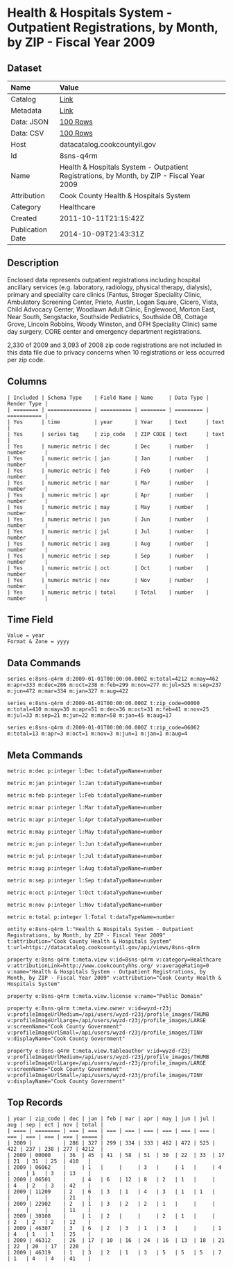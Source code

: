# Health & Hospitals System - Outpatient Registrations, by Month, by ZIP - Fiscal Year 2009

## Dataset

| Name | Value |
| :--- | :---- |
| Catalog | [Link](https://catalog.data.gov/dataset/health-hospitals-system-outpatient-registrations-by-month-by-zip-fiscal-year-2009-60399) |
| Metadata | [Link](https://datacatalog.cookcountyil.gov/api/views/8sns-q4rm) |
| Data: JSON | [100 Rows](https://datacatalog.cookcountyil.gov/api/views/8sns-q4rm/rows.json?max_rows=100) |
| Data: CSV | [100 Rows](https://datacatalog.cookcountyil.gov/api/views/8sns-q4rm/rows.csv?max_rows=100) |
| Host | datacatalog.cookcountyil.gov |
| Id | 8sns-q4rm |
| Name | Health & Hospitals System - Outpatient Registrations, by Month, by ZIP - Fiscal Year 2009 |
| Attribution | Cook County Health & Hospitals System |
| Category | Healthcare |
| Created | 2011-10-11T21:15:42Z |
| Publication Date | 2014-10-09T21:43:31Z |

## Description

Enclosed data represents outpatient registrations including hospital ancillary services (e.g. laboratory, radiology, physical therapy, dialysis), primary and speciality care clinics (Fantus, Stroger Speciality Clinic, Ambulatory Screening Center, Prieto, Austin, Logan Square, Cicero, Vista, Child Advocacy Center, Woodlawn Adult Clinic, Englewood, Morton East, Near South, Sengstacke, Southside Pediatrics, Southside OB, Cottage Grove, Lincoln Robbins, Woody Winston, and OFH Speciality Clinic) same day surgery, CORE center and emergency department registrations.

2,330 of 2009 and 3,093 of 2008 zip code registrations are not included in this data file due to privacy concerns when 10 registrations or less occurred per zip code.

## Columns

```ls
| Included | Schema Type    | Field Name | Name     | Data Type | Render Type |
| ======== | ============== | ========== | ======== | ========= | =========== |
| Yes      | time           | year       | Year     | text      | text        |
| Yes      | series tag     | zip_code   | ZIP CODE | text      | text        |
| Yes      | numeric metric | dec        | Dec      | number    | number      |
| Yes      | numeric metric | jan        | Jan      | number    | number      |
| Yes      | numeric metric | feb        | Feb      | number    | number      |
| Yes      | numeric metric | mar        | Mar      | number    | number      |
| Yes      | numeric metric | apr        | Apr      | number    | number      |
| Yes      | numeric metric | may        | May      | number    | number      |
| Yes      | numeric metric | jun        | Jun      | number    | number      |
| Yes      | numeric metric | jul        | Jul      | number    | number      |
| Yes      | numeric metric | aug        | Aug      | number    | number      |
| Yes      | numeric metric | sep        | Sep      | number    | number      |
| Yes      | numeric metric | oct        | Oct      | number    | number      |
| Yes      | numeric metric | nov        | Nov      | number    | number      |
| Yes      | numeric metric | total      | Total    | number    | number      |
```

## Time Field

```ls
Value = year
Format & Zone = yyyy
```

## Data Commands

```ls
series e:8sns-q4rm d:2009-01-01T00:00:00.000Z m:total=4212 m:may=462 m:apr=333 m:dec=286 m:oct=238 m:feb=299 m:nov=277 m:jul=525 m:sep=237 m:jun=472 m:mar=334 m:jan=327 m:aug=422

series e:8sns-q4rm d:2009-01-01T00:00:00.000Z t:zip_code=00000 m:total=410 m:may=30 m:apr=51 m:dec=36 m:oct=31 m:feb=41 m:nov=25 m:jul=33 m:sep=21 m:jun=22 m:mar=58 m:jan=45 m:aug=17

series e:8sns-q4rm d:2009-01-01T00:00:00.000Z t:zip_code=06062 m:total=13 m:apr=3 m:oct=1 m:nov=3 m:jun=1 m:jan=1 m:aug=4
```

## Meta Commands

```ls
metric m:dec p:integer l:Dec t:dataTypeName=number

metric m:jan p:integer l:Jan t:dataTypeName=number

metric m:feb p:integer l:Feb t:dataTypeName=number

metric m:mar p:integer l:Mar t:dataTypeName=number

metric m:apr p:integer l:Apr t:dataTypeName=number

metric m:may p:integer l:May t:dataTypeName=number

metric m:jun p:integer l:Jun t:dataTypeName=number

metric m:jul p:integer l:Jul t:dataTypeName=number

metric m:aug p:integer l:Aug t:dataTypeName=number

metric m:sep p:integer l:Sep t:dataTypeName=number

metric m:oct p:integer l:Oct t:dataTypeName=number

metric m:nov p:integer l:Nov t:dataTypeName=number

metric m:total p:integer l:Total t:dataTypeName=number

entity e:8sns-q4rm l:"Health & Hospitals System - Outpatient Registrations, by Month, by ZIP - Fiscal Year 2009" t:attribution="Cook County Health & Hospitals System" t:url=https://datacatalog.cookcountyil.gov/api/views/8sns-q4rm

property e:8sns-q4rm t:meta.view v:id=8sns-q4rm v:category=Healthcare v:attributionLink=http://www.cookcountyhhs.org/ v:averageRating=0 v:name="Health & Hospitals System - Outpatient Registrations, by Month, by ZIP - Fiscal Year 2009" v:attribution="Cook County Health & Hospitals System"

property e:8sns-q4rm t:meta.view.license v:name="Public Domain"

property e:8sns-q4rm t:meta.view.owner v:id=wyzd-r23j v:profileImageUrlMedium=/api/users/wyzd-r23j/profile_images/THUMB v:profileImageUrlLarge=/api/users/wyzd-r23j/profile_images/LARGE v:screenName="Cook County Government" v:profileImageUrlSmall=/api/users/wyzd-r23j/profile_images/TINY v:displayName="Cook County Government"

property e:8sns-q4rm t:meta.view.tableauthor v:id=wyzd-r23j v:profileImageUrlMedium=/api/users/wyzd-r23j/profile_images/THUMB v:profileImageUrlLarge=/api/users/wyzd-r23j/profile_images/LARGE v:screenName="Cook County Government" v:profileImageUrlSmall=/api/users/wyzd-r23j/profile_images/TINY v:displayName="Cook County Government"
```

## Top Records

```ls
| year | zip_code | dec | jan | feb | mar | apr | may | jun | jul | aug | sep | oct | nov | total | 
| ==== | ======== | === | === | === | === | === | === | === | === | === | === | === | === | ===== | 
| 2009 |          | 286 | 327 | 299 | 334 | 333 | 462 | 472 | 525 | 422 | 237 | 238 | 277 | 4212  | 
| 2009 | 00000    | 36  | 45  | 41  | 58  | 51  | 30  | 22  | 33  | 17  | 21  | 31  | 25  | 410   | 
| 2009 | 06062    |     | 1   |     |     | 3   |     | 1   |     | 4   |     | 1   | 3   | 13    | 
| 2009 | 06501    |     | 4   | 6   | 12  | 8   | 2   | 1   |     |     | 4   | 2   | 3   | 42    | 
| 2009 | 11209    | 2   | 6   | 3   | 1   | 4   | 3   | 1   | 1   |     |     |     |     | 21    | 
| 2009 | 22902    | 2   | 1   | 3   | 2   | 2   | 1   |     |     |     |     |     |     | 11    | 
| 2009 | 30108    |     | 1   | 2   |     |     | 2   | 1   |     |     | 2   | 2   | 2   | 12    | 
| 2009 | 46307    | 3   | 6   | 2   | 3   | 1   | 3   |     |     | 1   | 4   | 1   | 1   | 25    | 
| 2009 | 46312    | 26  | 17  | 10  | 16  | 24  | 16  | 13  | 18  | 21  | 22  | 20  | 17  | 220   | 
| 2009 | 46319    | 1   | 3   | 2   | 1   | 3   | 5   | 5   | 5   | 7   | 1   | 4   | 4   | 41    | 
```